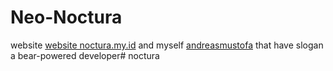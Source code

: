 # Neo-Noctura

website [website noctura.my.id](https://noctura.my.id) and myself [andreasmustofa](https://github.com/andreasmustofa) that have slogan a bear-powered developer# noctura
